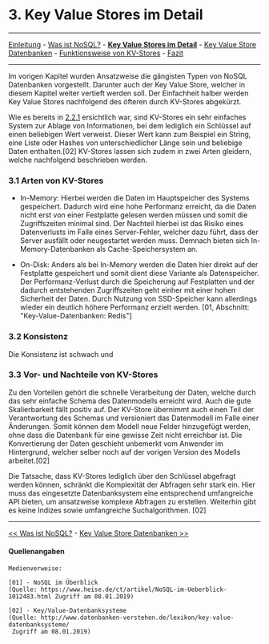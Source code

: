 # 3. Key Value Stores im Detail
***
[Einleitung](1_Einleitung.md) - [Was ist NoSQL?](2_NoSql.md) - **[Key Value Stores im Detail](3_KV_Detail.md)** - [Key Value Store Datenbanken](4_KV_Datenbanken.md) - [Funktionsweise von KV-Stores](5_KV_Abfragen.md) - [Fazit](6_Fazit.md)
***
Im vorigen Kapitel wurden Ansatzweise die gängisten Typen von NoSQL Datenbanken vorgestellt. Darunter auch der Key Value Store, welcher in diesem Kapitel weiter vertieft werden soll. Der Einfachheit halber werden Key Value Stores nachfolgend des öfteren durch KV-Stores abgekürzt.

Wie es bereits in [2.2.1](2_NoSql.md) ersichtlich war, sind KV-Stores ein sehr einfaches System zur Ablage von Informationen, bei dem lediglich ein Schlüssel auf einen beliebigen Wert verweist. Dieser Wert kann zum Beispiel ein String, eine Liste oder Hashes von unterschiedlicher Länge sein und beliebige Daten enthalten.[02]
KV-Stores lassen sich zudem in zwei Arten gleidern, welche nachfolgend beschrieben werden.

### 3.1 Arten von KV-Stores
- In-Memory: Hierbei werden die Daten im Hauptspeicher des Systems gespeichert. Dadurch wird eine hohe Performanz erreicht, da die Daten nicht erst von einer Festplatte gelesen werden müssen und somit die Zugriffszeiten minimal sind. Der Nachteil hierbei ist das Risiko eines Datenverlusts im Falle eines Server-Fehler, welcher dazu führt, dass der Server ausfällt oder neugestartet werden muss. Demnach bieten sich In-Memory-Datenbanken als Cache-Speichersystem an.

- On-Disk: Anders als bei In-Memory werden die Daten hier direkt auf der Festplatte gespeichert und somit dient diese Variante als Datenspeicher. Der Performanz-Verlust durch die Speicherung auf Festplatten und der dadurch entstehenden Zugriffszeiten geht einher mit einer hohen Sicherheit der Daten. Durch Nutzung von SSD-Speicher kann allerdings wieder ein deutlich höhere Performanz erzielt werden. [01, Abschnitt: "Key-Value-Datenbanken: Redis"]

### 3.2 Konsistenz
Die Konsistenz ist schwach und

### 3.3 Vor- und Nachteile von KV-Stores
Zu den Vorteilen gehört die schnelle Verarbeitung der Daten, welche durch das sehr einfache Schema des Datenmodells erreicht wird. Auch die gute Skalierbarkeit fällt positiv auf.
Der KV-Store übernimmt auch einen Teil der Verantwortung des Schemas und versioniert das Datenmodell im Falle einer Änderungen. Somit können dem Modell neue Felder hinzugefügt werden, ohne dass die Datenbank für eine gewisse Zeit nicht erreichbar ist. Die Konvertierung der Daten geschieht unbemerkt vom Anwender im Hintergrund, welcher selber noch auf der vorigen Version des Modells arbeitet.[02]

Die Tatsache, dass KV-Stores lediglich über den Schlüssel abgefragt werden können, schränkt die Komplexität der Abfragen sehr stark ein. Hier muss das eingesetzte Datenbanksystem eine entsprechend umfangreiche API bieten, um ansatzweise komplexe Abfragen zu erstellen. Weiterhin gibt es keine Indizes sowie umfangreiche Suchalgorithmen. [02]

***
[<< Was ist NoSQL?](2_NoSql.md) - [Key Value Store Datenbanken >>](4_KV_Datenbanken.md)

#### Quellenangaben
```
Medienverweise:

[01] - NoSQL im Überblick
(Quelle: https://www.heise.de/ct/artikel/NoSQL-im-Ueberblick-1012483.html Zugriff am 08.01.2019)

[02] - Key/Value-Datenbanksysteme
(Quelle: http://www.datenbanken-verstehen.de/lexikon/key-value-datenbanksysteme/
 Zugriff am 08.01.2019)


```
